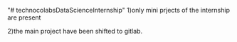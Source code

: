 "# technocolabsDataScienceInternship" 
1)only mini prjects of the internship are present

2)the main project have been shifted to gitlab.
